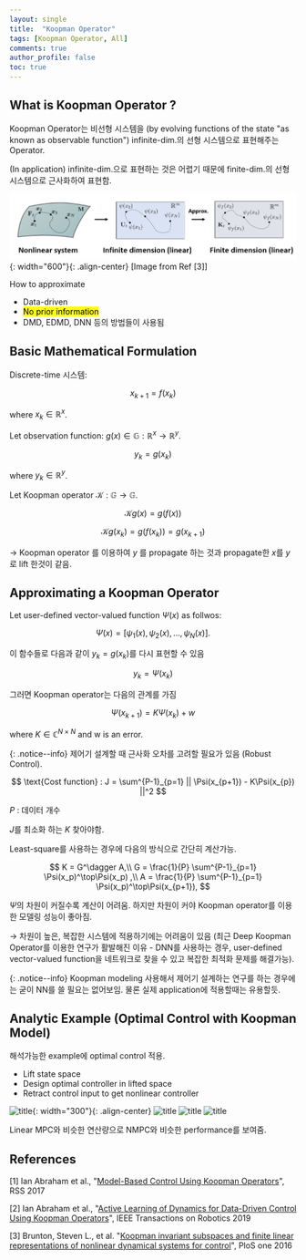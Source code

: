 ```yaml
---
layout: single
title:  "Koopman Operator"
tags: [Koopman Operator, All]
comments: true
author_profile: false
toc: true
---
```



## What is Koopman Operator ?

Koopman Operator는 비선형 시스템을 (by evolving functions of the state "as known as observable function") infinite-dim.의 선형 시스템으로 표현해주는 Operator.

(In application) infinite-dim.으로 표현하는 것은 어렵기 때문에 finite-dim.의 선형 시스템으로 근사화하여 표현함.

![title](/fig/koopman_concept.png){: width="600"}{: .align-center}
[Image from Ref [3]]

How to approximate
- Data-driven
- <mark>No prior information</mark>
- DMD, EDMD, DNN 등의 방법들이 사용됨

## Basic Mathematical Formulation

Discrete-time 시스템:

$$
x_{k+1} = f(x_k)
$$

where $x_k \in \mathbb{R}^x$.

Let observation function: $g(x) \in \mathbb{G} : \mathbb{R}^x \rightarrow \mathbb{R}^y$.

$$
y_k = g(x_k)
$$

where $y_k \in \mathbb{R}^y$.

Let Koopman operator $\mathcal K : \mathbb{G} \rightarrow \mathbb{G}$.

$$
  \mathcal{K}g (x) = g(f(x))
$$

$$
  \mathcal{K}g (x_k) = g(f(x_k)) = g(x_{k+1})
$$

&rarr; Koopman operator 를 이용하여 $y$ 를 propagate 하는 것과 propagate한 $x$를 $y$로 lift 한것이 같음.

## Approximating a Koopman Operator
Let user-defined vector-valued function $\Psi(x)$ as follwos:

$$
\Psi(x) = [\psi_1 (x), \psi_2 (x), \ldots, \psi_N (x)].
$$

이 함수들로 다음과 같이 $y_k = g(x_k)$를 다시 표현할 수 있음

$$
y_k = \Psi(x_k)
$$

그러면 Koopman operator는 다음의 관계를 가짐

$$
\Psi(x_{k+1}) = K\Psi(x_k) + w
$$

where $K\in \mathbb{C}^{N\times N}$ and w is an error.

{: .notice--info}
제어기 설계할 때 근사화 오차를 고려할 필요가 있음 (Robust Control).


$$
\text{Cost function} : J = \sum^{P-1}_{p=1} || \Psi(x_{p+1}) - K\Psi(x_{p}) ||^2
$$


$P$ : 데이터 개수

$J$를 최소화 하는 $K$ 찾아야함.

Least-square를 사용하는 경우에 다음의 방식으로 간단히 계산가능.

$$
K = G^\dagger A,\\
G = \frac{1}{P} \sum^{P-1}_{p=1} \Psi(x_p)^\top\Psi(x_p) ,\\
A = \frac{1}{P} \sum^{P-1}_{p=1} \Psi(x_p)^\top\Psi(x_{p+1}),
$$

$\Psi$의 차원이 커질수록 계산이 어려움. 하지만 차원이 커야 Koopman operator를 이용한 모델링 성능이 좋아짐. 

&rarr; 차원이 높은, 복잡한 시스템에 적용하기에는 어려움이 있음 (최근 Deep Koopman Operator를 이용한 연구가 활발해진 이유 - DNN를 사용하는 경우, user-defined vector-valued function을 네트워크로 찾을 수 있고 복잡한 최적화 문제를 해결가능).

{: .notice--info}
Koopman modeling 사용해서 제어기 설계하는 연구를 하는 경우에는 굳이 NN를 쓸 필요는 없어보임. 물론 실제 application에 적용할때는 유용할듯.


<!-- ``` 
search: false
$$
\begin{bmatrix}
x_2\\
y_2\\
z_2  
\end{bmatrix}
= R \begin{bmatrix}
                  x_1\\
                  y_1\\
                  z_1  
                  \end{bmatrix}
$$
```

**Note:** `search: false` only works to exclude posts when using **Lunr** as a search provider. \overline{bel}(x_t) = \int_{x_{t-1}}p(x_t \mid x_{t-1}, u_{t}) bel(x_{t-1}) dx_{t-1}

{: .notice--info}

To exclude files when using **Algolia** as a search provider add an array to `algolia.files_to_exclude` in your `_config.yml`. For more configuration options be sure to check their [full documentation](https://community.algolia.com/jekyll-algolia/options.html).
$$
\overline{bel}(x_t) = \int_{x_{t-1}}p(x_t \mid x_{t-1}, u_{t}) bel(x_{t-1}) dx_{t-1}
$$


```yaml
algolia:
  # Exclude more files from indexing
  files_to_exclude:
    - index.html
    - index.md
    - excluded-file.html
    - _posts/2017-11-28-post-exclude-search.md
    - subdirectory/*.html
``` -->


## Analytic Example (Optimal Control with Koopman Model)
해석가능한 example에 optimal control 적용.
- Lift state space
- Design optimal controller in lifted space
- Retract control input to get nonlinear controller


![title](/fig/Koopman_Control.png){: width="300"}{: .align-center}
![title](/fig/KLQR.png)
![title](/fig/KMPC.png)
![title](/fig/KMPC_Compare.png)

Linear MPC와 비슷한 연산량으로 NMPC와 비슷한 performance를 보여줌.


## References
[1] Ian Abraham et al., "[Model-Based Control Using Koopman Operators](https://arxiv.org/pdf/1709.01568.pdf)", RSS 2017

[2] Ian Abraham et al., "[Active Learning of Dynamics for Data-Driven Control Using Koopman Operators](https://ieeexplore.ieee.org/abstract/document/8759089)", IEEE Transactions on Robotics 2019

[3] Brunton, Steven L., et al. "[Koopman invariant subspaces and finite linear representations of nonlinear dynamical systems for control](https://journals.plos.org/plosone/article?id=10.1371/journal.pone.0150171)", PloS one 2016
